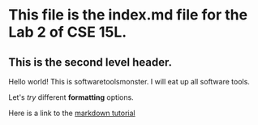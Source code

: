 # This file is the index.md file for the Lab 2 of CSE 15L. 

## This is the second level header. 

Hello world!
This is softwaretoolsmonster.
I will eat up all software tools.

Let's _try_ different **formatting** options. 

Here is a link to the [markdown tutorial](https://commonmark.org/help/)


